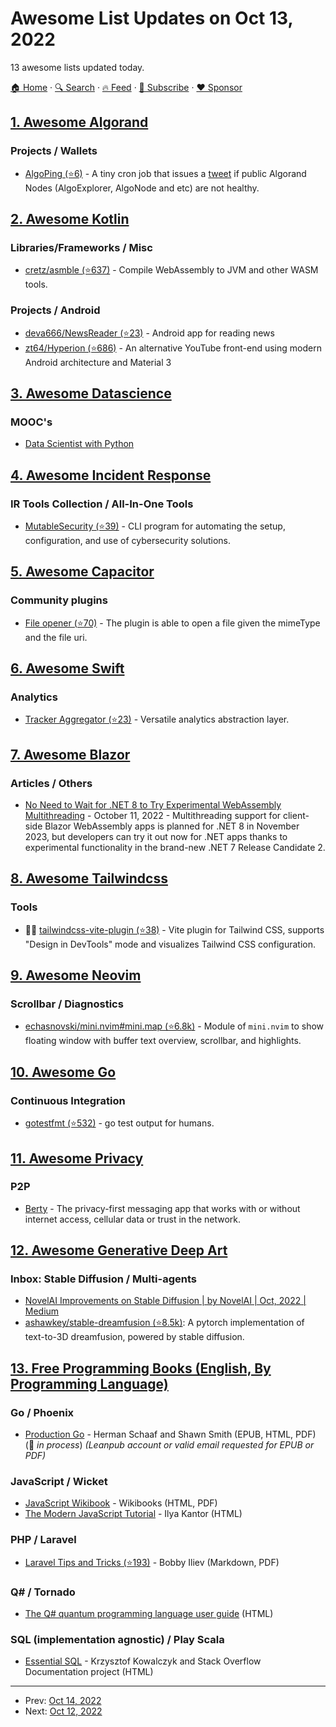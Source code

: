 # Awesome List Updates on Oct 13, 2022

13 awesome lists updated today.

[🏠 Home](/README.md) · [🔍 Search](https://www.trackawesomelist.com/search/) · [🔥 Feed](https://www.trackawesomelist.com/rss.xml) · [📮 Subscribe](https://trackawesomelist.us17.list-manage.com/subscribe?u=d2f0117aa829c83a63ec63c2f&id=36a103854c) · [❤️  Sponsor](https://github.com/sponsors/theowenyoung)



## [1. Awesome Algorand](/content/aorumbayev/awesome-algorand/README.md)

### Projects / Wallets

*   [AlgoPing (⭐6)](https://github.com/aorumbayev/algoping) - A tiny cron job that issues a [tweet](https://twitter.com/algoping) if public Algorand Nodes (AlgoExplorer, AlgoNode and etc) are not healthy.

## [2. Awesome Kotlin](/content/KotlinBy/awesome-kotlin/README.md)

### Libraries/Frameworks / Misc

*   [cretz/asmble (⭐637)](https://github.com/cretz/asmble) - Compile WebAssembly to JVM and other WASM tools.

### Projects / Android

*   [deva666/NewsReader (⭐23)](https://github.com/deva666/NewsReader) - Android app for reading news
*   [zt64/Hyperion (⭐686)](https://github.com/zt64/Hyperion) - An alternative YouTube front-end using modern Android architecture and Material 3

## [3. Awesome Datascience](/content/academic/awesome-datascience/README.md)

### MOOC's

*   [Data Scientist with Python](https://app.datacamp.com/learn/career-tracks/data-scientist-with-python)

## [4. Awesome Incident Response](/content/meirwah/awesome-incident-response/README.md)

### IR Tools Collection / All-In-One Tools

*   [MutableSecurity (⭐39)](https://github.com/MutableSecurity/mutablesecurity) - CLI program for automating the setup, configuration, and use of cybersecurity solutions.

## [5. Awesome Capacitor](/content/riderx/awesome-capacitor/README.md)

### Community plugins

*   [File opener (⭐70)](https://github.com/capacitor-community/file-opener) - The plugin is able to open a file given the mimeType and the file uri.

## [6. Awesome Swift](/content/matteocrippa/awesome-swift/README.md)

### Analytics

*   [Tracker Aggregator (⭐23)](https://github.com/kafejo/Tracker-Aggregator) - Versatile analytics abstraction layer.

## [7. Awesome Blazor](/content/AdrienTorris/awesome-blazor/README.md)

### Articles / Others

*   [No Need to Wait for .NET 8 to Try Experimental WebAssembly Multithreading](https://visualstudiomagazine.com/articles/2022/10/11/blazor-webassembly-net7.aspx) - October 11, 2022 - Multithreading support for client-side Blazor WebAssembly apps is planned for .NET 8 in November 2023, but developers can try it out now for .NET apps thanks to experimental functionality in the brand-new .NET 7 Release Candidate 2.

## [8. Awesome Tailwindcss](/content/aniftyco/awesome-tailwindcss/README.md)

### Tools

*   💼🔧 [tailwindcss-vite-plugin (⭐38)](https://github.com/await-ovo/tailwindcss-webpack-plugin/tree/main/packages/vite-plugin) - Vite plugin for Tailwind CSS, supports "Design in DevTools" mode and visualizes Tailwind CSS configuration.

## [9. Awesome Neovim](/content/rockerBOO/awesome-neovim/README.md)

### Scrollbar / Diagnostics

*   [echasnovski/mini.nvim#mini.map (⭐6.8k)](https://github.com/echasnovski/mini.nvim/blob/main/readmes/mini-map.md) - Module of `mini.nvim` to show floating window with buffer text overview, scrollbar, and highlights.

## [10. Awesome Go](/content/avelino/awesome-go/README.md)

### Continuous Integration

*   [gotestfmt (⭐532)](https://github.com/GoTestTools/gotestfmt) - go test output for humans.

## [11. Awesome Privacy](/content/pluja/awesome-privacy/README.md)

### P2P

*   [Berty](https://berty.tech/) - The privacy-first messaging app that works with or without internet access, cellular data or trust in the network.

## [12. Awesome Generative Deep Art](/content/filipecalegario/awesome-generative-deep-art/README.md)

### Inbox: Stable Diffusion / Multi-agents

*   [NovelAI Improvements on Stable Diffusion | by NovelAI | Oct, 2022 | Medium](https://blog.novelai.net/novelai-improvements-on-stable-diffusion-e10d38db82ac)
*   [ashawkey/stable-dreamfusion (⭐8.5k)](https://github.com/ashawkey/stable-dreamfusion): A pytorch implementation of text-to-3D dreamfusion, powered by stable diffusion.

## [13. Free Programming Books (English, By Programming Language)](/content/EbookFoundation/free-programming-books/README.md)

### Go / Phoenix

*   [Production Go](https://leanpub.com/productiongo/read) - Herman Schaaf and Shawn Smith (EPUB, HTML, PDF) (:construction: *in process*) *(Leanpub account or valid email requested for EPUB or PDF)*

### JavaScript / Wicket

*   [JavaScript Wikibook](https://en.wikibooks.org/wiki/JavaScript) - Wikibooks (HTML, PDF)
*   [The Modern JavaScript Tutorial](https://javascript.info) - Ilya Kantor (HTML)

### PHP / Laravel

*   [Laravel Tips and Tricks (⭐193)](https://github.com/bobbyiliev/laravel-tips-and-tricks-ebook) - Bobby Iliev (Markdown, PDF)

### Q# / Tornado

*   [The Q# quantum programming language user guide](https://learn.microsoft.com/en-us/azure/quantum/user-guide) (HTML)

### SQL (implementation agnostic) / Play Scala

*   [Essential SQL](https://www.programming-books.io/essential/sql) - Krzysztof Kowalczyk and  Stack Overflow Documentation project (HTML)

---

- Prev: [Oct 14, 2022](/content/2022/10/14/README.md)
- Next: [Oct 12, 2022](/content/2022/10/12/README.md)